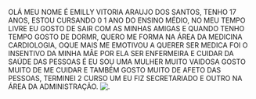 OLÁ MEU NOME É EMILLY VITORIA ARAUJO DOS SANTOS, TENHO 17 ANOS, ESTOU CURSANDO 0 1 ANO DO ENSINO MÉDIO, NO MEU TEMPO LIVRE EU GOSTO DE SAIR COM AS MINHAS AMIGAS E QUANDO TENHO TEMPO GOSTO DE DORMR, QUERO ME FORMA NA ÁREA DA MEDICINA CARDIOLOGIA, OQUE MAIS ME EMOTIVOU A QUERER SER MEDICA FOI O INSENTIVO DA MINHA MÃE POR ELA SER ENFERMEIRA E CUIDAR DA SAÚDE DAS PESSOAS É EU SOU UMA MULHER MUITO VAIDOSA GOSTO MUITO DE ME CUIDAR E TAMBÉM GOSTO MUITO DE AFETO DAS PESSOAS, TERMINEI 2 CURSO UM EU FIZ SECRETARIADO E OUTRO NA ÁREA DA ADMINISTRAÇÃO.
![.](https://media.tenor.com/8yYtSQsEPR8AAAAi/doctor-joypixels.gif)
